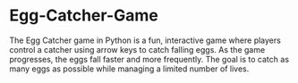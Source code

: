 # Egg-Catcher-Game
The Egg Catcher game in Python is a fun, interactive game where players control a catcher using arrow keys to catch falling eggs. As the game progresses, the eggs fall faster and more frequently. The goal is to catch as many eggs as possible while managing a limited number of lives.

